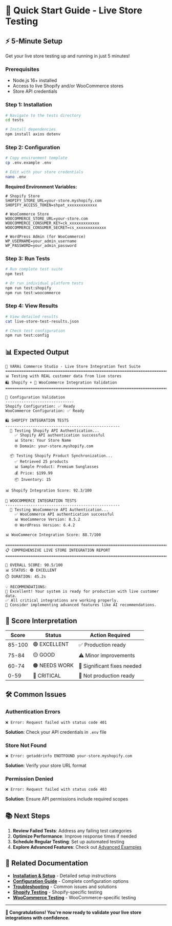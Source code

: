 # 🚀 Quick Start Guide - Live Store Testing

## ⚡ 5-Minute Setup

Get your live store testing up and running in just 5 minutes!

### **Prerequisites**
- Node.js 16+ installed
- Access to live Shopify and/or WooCommerce stores
- Store API credentials

### **Step 1: Installation**
```bash
# Navigate to the tests directory
cd tests

# Install dependencies
npm install axios dotenv
```

### **Step 2: Configuration**
```bash
# Copy environment template
cp .env.example .env

# Edit with your store credentials
nano .env
```

**Required Environment Variables:**
```env
# Shopify Store
SHOPIFY_STORE_URL=your-store.myshopify.com
SHOPIFY_ACCESS_TOKEN=shpat_xxxxxxxxxxxxx

# WooCommerce Store
WOOCOMMERCE_STORE_URL=your-store.com
WOOCOMMERCE_CONSUMER_KEY=ck_xxxxxxxxxxxxx
WOOCOMMERCE_CONSUMER_SECRET=cs_xxxxxxxxxxxxx

# WordPress Admin (for WooCommerce)
WP_USERNAME=your_admin_username
WP_PASSWORD=your_admin_password
```

### **Step 3: Run Tests**
```bash
# Run complete test suite
npm test

# Or run individual platform tests
npm run test:shopify
npm run test:woocommerce
```

### **Step 4: View Results**
```bash
# View detailed results
cat live-store-test-results.json

# Check test configuration
npm run test:config
```

## 📊 Expected Output

```
🧪 VARAi Commerce Studio - Live Store Integration Test Suite
================================================================================
📊 Testing with REAL customer data from live stores
🛍️ Shopify + 🛒 WooCommerce Integration Validation
================================================================================

🔧 Configuration Validation
------------------------------
Shopify Configuration: ✅ Ready
WooCommerce Configuration: ✅ Ready

🛍️ SHOPIFY INTEGRATION TESTS
--------------------------------------------------
  🔐 Testing Shopify API Authentication...
    ✅ Shopify API authentication successful
    📊 Store: Your Store Name
    🌐 Domain: your-store.myshopify.com

  📦 Testing Shopify Product Synchronization...
    ✅ Retrieved 25 products
    📊 Sample Product: Premium Sunglasses
    💰 Price: $199.99
    📦 Inventory: 15

📊 Shopify Integration Score: 92.3/100

🛒 WOOCOMMERCE INTEGRATION TESTS
--------------------------------------------------
  🔐 Testing WooCommerce API Authentication...
    ✅ WooCommerce API authentication successful
    📊 WooCommerce Version: 8.5.2
    🌐 WordPress Version: 6.4.2

📊 WooCommerce Integration Score: 88.7/100

================================================================================
📋 COMPREHENSIVE LIVE STORE INTEGRATION REPORT
================================================================================

🎯 OVERALL SCORE: 90.5/100
📊 STATUS: 🟢 EXCELLENT
⏱️ DURATION: 45.2s

💡 RECOMMENDATIONS:
🎉 Excellent! Your system is ready for production with live customer data.
✅ All critical integrations are working properly.
🚀 Consider implementing advanced features like AI recommendations.
```

## 🎯 Score Interpretation

| Score | Status | Action Required |
|-------|--------|-----------------|
| 85-100 | 🟢 EXCELLENT | ✅ Production ready |
| 75-84 | 🟡 GOOD | ⚠️ Minor improvements |
| 60-74 | 🟠 NEEDS WORK | 🔧 Significant fixes needed |
| 0-59 | 🔴 CRITICAL | 🚨 Not production ready |

## 🛠️ Common Issues

### **Authentication Errors**
```
❌ Error: Request failed with status code 401
```
**Solution**: Check your API credentials in `.env` file

### **Store Not Found**
```
❌ Error: getaddrinfo ENOTFOUND your-store.myshopify.com
```
**Solution**: Verify your store URL format

### **Permission Denied**
```
❌ Error: Request failed with status code 403
```
**Solution**: Ensure API permissions include required scopes

## 📚 Next Steps

1. **Review Failed Tests**: Address any failing test categories
2. **Optimize Performance**: Improve response times if needed
3. **Schedule Regular Testing**: Set up automated testing
4. **Explore Advanced Features**: Check out [Advanced Examples](examples/advanced-examples.md)

## 🔗 Related Documentation

- **[Installation & Setup](installation-setup.md)** - Detailed setup instructions
- **[Configuration Guide](configuration.md)** - Complete configuration options
- **[Troubleshooting](troubleshooting.md)** - Common issues and solutions
- **[Shopify Testing](shopify/README.md)** - Shopify-specific testing
- **[WooCommerce Testing](woocommerce/README.md)** - WooCommerce-specific testing

---

**🎉 Congratulations! You're now ready to validate your live store integrations with confidence.**